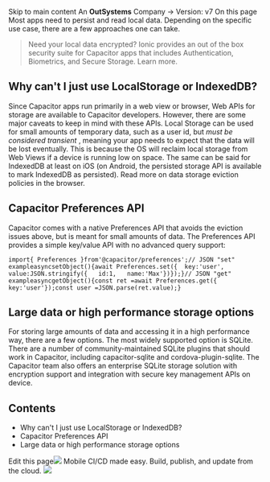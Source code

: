 Skip to main content
An **OutSystems** Company →
Version: v7
On this page
Most apps need to persist and read local data. Depending on the specific use case, there are a few approaches one can take.
> Need your local data encrypted? Ionic provides an out of the box security suite for Capacitor apps that includes Authentication, Biometrics, and Secure Storage. Learn more.
## Why can't I just use LocalStorage or IndexedDB?​
Since Capacitor apps run primarily in a web view or browser, Web APIs for storage are available to Capacitor developers. However, there are some major caveats to keep in mind with these APIs.
Local Storage can be used for small amounts of temporary data, such as a user id, but _must be considered transient_ , meaning your app needs to expect that the data will be lost eventually. This is because the OS will reclaim local storage from Web Views if a device is running low on space. The same can be said for IndexedDB at least on iOS (on Android, the persisted storage API is available to mark IndexedDB as persisted). Read more on data storage eviction policies in the browser.
## Capacitor Preferences API​
Capacitor comes with a native Preferences API that avoids the eviction issues above, but is meant for small amounts of data.
The Preferences API provides a simple key/value API with no advanced query support:
```
import{ Preferences }from'@capacitor/preferences';// JSON "set" exampleasyncsetObject(){await Preferences.set({  key:'user',  value:JSON.stringify({   id:1,   name:'Max'})});}// JSON "get" exampleasyncgetObject(){const ret =await Preferences.get({ key:'user'});const user =JSON.parse(ret.value);}
```

## Large data or high performance storage options​
For storing large amounts of data and accessing it in a high performance way, there are a few options.
The most widely supported option is SQLite. There are a number of community-maintained SQLite plugins that should work in Capacitor, including capacitor-sqlite and cordova-plugin-sqlite.
The Capacitor team also offers an enterprise SQLite storage solution with encryption support and integration with secure key management APIs on device.
## Contents
  * Why can't I just use LocalStorage or IndexedDB?
  * Capacitor Preferences API
  * Large data or high performance storage options


Edit this page![](https://images.prismic.io/ionicframeworkcom/50ede1c5-d69d-4c9d-bf0d-4c9ab7c14724_doc-ad-appflow.png?auto=compress,format&rect=0,0,280,200&w=280&h=200)
Mobile CI/CD made easy. Build, publish, and update from the cloud.
![](https://cdn.bizible.com/ipv?_biz_r=&_biz_h=802059049&_biz_u=ed6d98ad223740ddbf99774ce8c4ab02&_biz_l=https%3A%2F%2Fcapacitorjs.com%2Fdocs%2Fguides%2Fstorage&_biz_t=1739811935322&_biz_i=Storage%20%7C%20Capacitor%20Documentation&_biz_n=50&rnd=72531&cdn_o=a&_biz_z=1739811935322)
